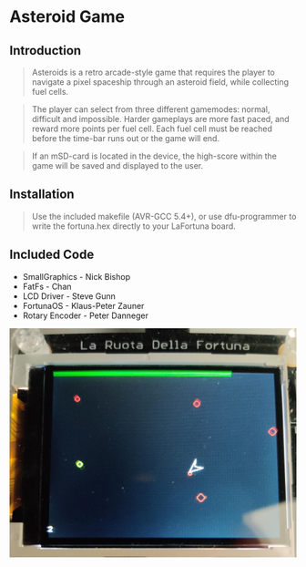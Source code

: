 # Asteroid Game

## Introduction

> Asteroids is a retro arcade-style game that requires the player to navigate a pixel spaceship through an asteroid field, while collecting fuel cells.

> The player can select from three different gamemodes: normal, difficult and impossible. 
> Harder gameplays are more fast paced, and reward more points per fuel cell.
> Each fuel cell must be reached before the time-bar runs out or the game will end.

> If an mSD-card is located in the device, the high-score within the game will be saved and displayed to the user.

## Installation

> Use the included makefile (AVR-GCC 5.4+), or use dfu-programmer to write the fortuna.hex directly to your LaFortuna board.

## Included Code
- SmallGraphics - Nick Bishop
- FatFs - Chan
- LCD Driver - Steve Gunn 
- FortunaOS - Klaus-Peter Zauner
- Rotary Encoder - Peter Danneger

![alt text](https://raw.githubusercontent.com/jjackevans/AsteroidsAVR/master/im.jpg "Show image")
